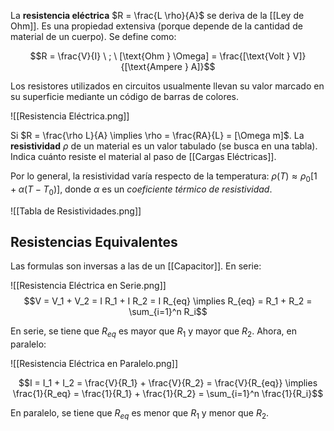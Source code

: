 La **resistencia eléctrica** $R = \frac{L \rho}{A}$ se deriva de la [[Ley de Ohm]]. Es una propiedad extensiva (porque depende de la cantidad de material de un cuerpo). Se define como:

$$R = \frac{V}{I} \ ; \ [\text{Ohm } \Omega] = \frac{[\text{Volt } V]}{[\text{Ampere } A]}$$

Los resistores utilizados en circuitos usualmente llevan su valor marcado en su superficie mediante un código de barras de colores.

![[Resistencia Eléctrica.png]]

Si $R = \frac{\rho L}{A} \implies \rho = \frac{RA}{L} = [\Omega m]$. La **resistividad** $\rho$ de un material es un valor tabulado (se busca en una tabla). Indica cuánto resiste el material al paso de [[Cargas Eléctricas]]. 

Por lo general, la resistividad varía respecto de la temperatura: $\rho (T) \approx \rho_0 [1 + \alpha (T-T_0)]$, donde $\alpha$ es un *coeficiente térmico de resistividad*.

![[Tabla de Resistividades.png]]

## Resistencias Equivalentes

Las formulas son inversas a las de un [[Capacitor]]. En serie:

![[Resistencia Eléctrica en Serie.png]]
$$V = V_1 + V_2 = I R_1 + I R_2 = I R_{eq} \implies R_{eq} = R_1 + R_2 = \sum_{i=1}^n R_i$$

En serie, se tiene que $R_{eq}$ es mayor que $R_1$ y mayor que $R_2$. Ahora, en paralelo:

![[Resistencia Eléctrica en Paralelo.png]]

$$I = I_1 + I_2 = \frac{V}{R_1} + \frac{V}{R_2} = \frac{V}{R_{eq}} \implies \frac{1}{R_eq} = \frac{1}{R_1} + \frac{1}{R_2} = \sum_{i=1}^n \frac{1}{R_i}$$

En paralelo, se tiene que $R_{eq}$ es menor que $R_1$ y menor que $R_2$.
